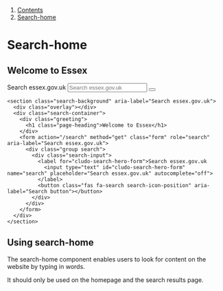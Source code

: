 1.  [Contents](/docs/core/design/overview)
2.  [Search-home](#)

# Search-home

<section class="search-background" aria-label="Search essex.gov.uk">
  <div class="overlay"></div>
  <div class="search-container">
    <div class="greeting">
      <h1 class="page-heading">Welcome to Essex</h1>
    </div>
    <form action="/search" method="get" class="form" role="search" aria-label="Search essex.gov.uk">
      <div class="group search">
        <div class="search-input">
          <label for="cludo-search-hero-form">Search essex.gov.uk
            <input type="text" id="cludo-search-hero-form" name="search" placeholder="Search essex.gov.uk" autocomplete="off">
          </label>
          <button class="fas fa-search search-icon-position" aria-label="Search button"></button>
        </div>
      </div>
    </form>
  </div>
</section>

    <section class="search-background" aria-label="Search essex.gov.uk">
      <div class="overlay"></div>
      <div class="search-container">
        <div class="greeting">
          <h1 class="page-heading">Welcome to Essex</h1>
        </div>
        <form action="/search" method="get" class="form" role="search" aria-label="Search essex.gov.uk">
          <div class="group search">
            <div class="search-input">
              <label for="cludo-search-hero-form">Search essex.gov.uk
                <input type="text" id="cludo-search-hero-form" name="search" placeholder="Search essex.gov.uk" autocomplete="off">
              </label>
              <button class="fas fa-search search-icon-position" aria-label="Search button"></button>
            </div>
          </div>
        </form>
      </div>
    </section>

## Using search-home

The search-home component enables users to look for content on the website by typing in words.

It should only be used on the homepage and the search results page.
